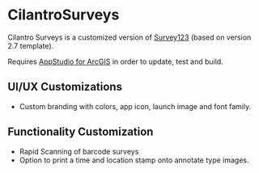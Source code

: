 # CilantroSurveys
Cilantro Surveys is a customized version of [Survey123](https://survey123.arcgis.com/) (based on version 2.7 template). 

Requires [AppStudio for ArcGIS](https://appstudio.arcgis.com/) in order to update, test and build.

## UI/UX Customizations
* Custom branding with colors, app icon, launch image and font family.

## Functionality Customization
* Rapid Scanning of barcode surveys
* Option to print a time and location stamp onto annotate type images.


